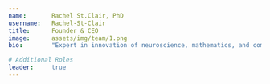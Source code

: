 ```yaml
---
name:       Rachel St.Clair, PhD
username:   Rachel-St-Clair
title:      Founder & CEO
image:      assets/img/team/1.png
bio:        "Expert in innovation of neuroscience, mathematics, and computation."

# Additional Roles
leader:     true
---
```

